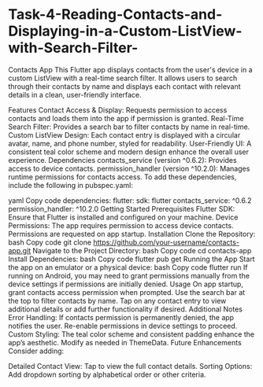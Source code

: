 # Task-4-Reading-Contacts-and-Displaying-in-a-Custom-ListView-with-Search-Filter-

Contacts App
This Flutter app displays contacts from the user's device in a custom ListView with a real-time search filter. It allows users to search through their contacts by name and displays each contact with relevant details in a clean, user-friendly interface.

Features
Contact Access & Display: Requests permission to access contacts and loads them into the app if permission is granted.
Real-Time Search Filter: Provides a search bar to filter contacts by name in real-time.
Custom ListView Design: Each contact entry is displayed with a circular avatar, name, and phone number, styled for readability.
User-Friendly UI: A consistent teal color scheme and modern design enhance the overall user experience.
Dependencies
contacts_service (version ^0.6.2): Provides access to device contacts.
permission_handler (version ^10.2.0): Manages runtime permissions for contacts access.
To add these dependencies, include the following in pubspec.yaml:

yaml
Copy code
dependencies:
  flutter:
    sdk: flutter
  contacts_service: ^0.6.2
  permission_handler: ^10.2.0
Getting Started
Prerequisites
Flutter SDK: Ensure that Flutter is installed and configured on your machine.
Device Permissions: The app requires permission to access device contacts. Permissions are requested on app startup.
Installation
Clone the Repository:
bash
Copy code
git clone https://github.com/your-username/contacts-app.git
Navigate to the Project Directory:
bash
Copy code
cd contacts-app
Install Dependencies:
bash
Copy code
flutter pub get
Running the App
Start the app on an emulator or a physical device:
bash
Copy code
flutter run
If running on Android, you may need to grant permissions manually from the device settings if permissions are initially denied.
Usage
On app startup, grant contacts access permission when prompted.
Use the search bar at the top to filter contacts by name.
Tap on any contact entry to view additional details or add further functionality if desired.
Additional Notes
Error Handling: If contacts permission is permanently denied, the app notifies the user. Re-enable permissions in device settings to proceed.
Custom Styling: The teal color scheme and consistent padding enhance the app’s aesthetic. Modify as needed in ThemeData.
Future Enhancements
Consider adding:

Detailed Contact View: Tap to view the full contact details.
Sorting Options: Add dropdown sorting by alphabetical order or other criteria.
